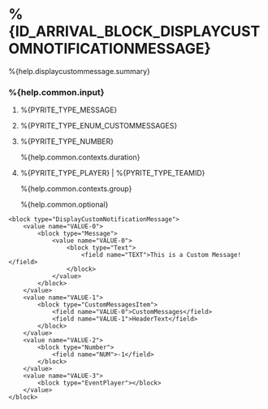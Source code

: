 # %{ID_ARRIVAL_BLOCK_DISPLAYCUSTOMNOTIFICATIONMESSAGE}

%{help.displaycustommessage.summary}

### %{help.common.input}

1. %{PYRITE_TYPE_MESSAGE}
2. %{PYRITE_TYPE_ENUM_CUSTOMMESSAGES}
3. %{PYRITE_TYPE_NUMBER}

    %{help.common.contexts.duration}

4. %{PYRITE_TYPE_PLAYER} | %{PYRITE_TYPE_TEAMID}

    %{help.common.contexts.group}

    %{help.common.optional}

```
<block type="DisplayCustomNotificationMessage">
    <value name="VALUE-0">
        <block type="Message">
            <value name="VALUE-0">
                <block type="Text">
                    <field name="TEXT">This is a Custom Message!</field>
                </block>
            </value>
        </block>
    </value>
    <value name="VALUE-1">
        <block type="CustomMessagesItem">
            <field name="VALUE-0">CustomMessages</field>
            <field name="VALUE-1">HeaderText</field>
        </block>
    </value>
    <value name="VALUE-2">
        <block type="Number">
            <field name="NUM">-1</field>
        </block>
    </value>
    <value name="VALUE-3">
        <block type="EventPlayer"></block>
    </value>
</block>
```
